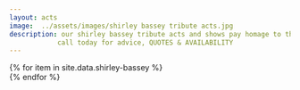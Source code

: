 ```yaml
---
layout: acts
image:  ../assets/images/shirley bassey tribute acts.jpg
description: our shirley bassey tribute acts and shows pay homage to the tiger from tiger bay. Dame Shirley bassey, oBE.  a Welsh vocalist whose career began in the mid-1950s. best known both for her powerful voice and for recording the theme songs to the James Bond films Goldfinger (1964), Diamonds Are Forever (1971), and Moonraker (1979).In January 1959, Bassey became the first Welsh person to gain a number one single, since then she has wowed audiences around the globe and remains a sought after artiste. as are our fabulous Shirley bassey tribute acts.a great night of entertainment is guaranteed with these immensely popular tribute shows. <hr>
            call today for advice, QUOTES & AVAILABILITY
---
```


<div class="row mt-4 mb-4">
  {% for item in site.data.shirley-bassey %}
    <div class="col-md-4 mb-5">
      <div class="card border-0 shadow h-100">
        <a href="/acts/{{ item.title | slugify }}">
          <img class="card-img-top" src="{{ item.image_src }}" alt="" />
        </a>
      </div>
    </div>
  {% endfor %}
</div>
